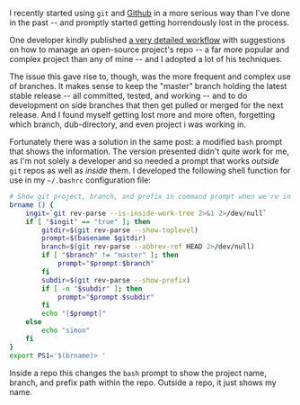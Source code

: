 <!--
.. title: Where am I (in git)?
.. slug: where-am-i
.. date: 2020-11-27 11:14:08 UTC
.. tags: linux, git, bash
.. category: development
.. link: 
.. description: 
.. type: text
-->

I recently started using ``git`` and [Github](https://github.com/simoninireland/)
in a more serious way than I've done in the past -- and promptly
started getting horrendously lost in the process.

<!-- TEASER_END -->

One developer kindly published
[a very detailed workflow](https://daniel.haxx.se/blog/2020/11/09/this-is-how-i-git/)
with suggestions on how to manage an open-source project's repo -- a
far more popular and complex project than any of mine -- and I adopted
a lot of his techniques.

The issue this gave rise to, though, was the more frequent and complex
use of branches. It makes sense to keep the "master" branch holding
the latest stable release -- all committed, tested, and working -- and
to do development on side branches that then get pulled or merged for
the next release. And I found myself getting lost more and more often,
forgetting which branch, dub-directory, and even project i was working
in.

Fortunately there was a solution in the same post: a modified ``bash``
prompt that shows the information. The version presented didn't quite
work for me, as I'm not solely a developer and so needed a prompt
that works *outside* ``git`` repos as well as *inside* them. I
developed the following shell function for use in my ``~/.bashrc``
configuration file:

```sh
# Show git project, branch, and prefix in command prompt when we're in a repo
brname () {
    ingit=`git rev-parse --is-inside-work-tree 2>&1 2>/dev/null`
    if [ "$ingit" == "true" ]; then
		gitdir=$(git rev-parse --show-toplevel)
		prompt=$(basename $gitdir)
		branch=$(git rev-parse --abbrev-ref HEAD 2>/dev/null)
		if [ "$branch" != "master" ]; then
			prompt="$prompt:$branch"
		fi
		subdir=$(git rev-parse --show-prefix)
		if [ -n "$subdir" ]; then
			prompt="$prompt $subdir"
		fi
		echo "[$prompt]"
    else
		echo "simon"
    fi
}
export PS1='$(brname)> '
```

Inside a repo this changes the ``bash`` prompt to show the project
name, branch, and prefix path within the repo. Outside a repo, it
just shows my name.



